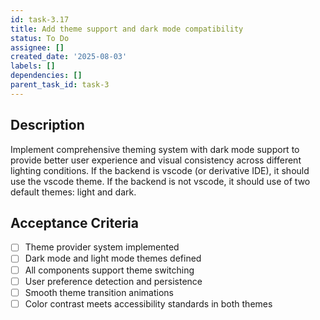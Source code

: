 ```yaml
---
id: task-3.17
title: Add theme support and dark mode compatibility
status: To Do
assignee: []
created_date: '2025-08-03'
labels: []
dependencies: []
parent_task_id: task-3
---
```


## Description

Implement comprehensive theming system with dark mode support to provide better user experience and visual consistency across different lighting conditions. If the backend is vscode (or derivative IDE), it should use the vscode theme. If the backend is not vscode, it should use of two default themes: light and dark.

## Acceptance Criteria

- [ ] Theme provider system implemented
- [ ] Dark mode and light mode themes defined
- [ ] All components support theme switching
- [ ] User preference detection and persistence
- [ ] Smooth theme transition animations
- [ ] Color contrast meets accessibility standards in both themes
